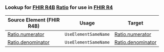 ### Lookup for [FHIR R4B](https://hl7.org/fhir/R4B/) [Ratio](https://hl7.org/fhir/R4B/Ratio.html) for use in [FHIR R4](https://hl7.org/fhir/R4/)

| Source Element (FHIR R4B) | Usage | Target |
| -------------- | ----- | ------ |
| [Ratio.numerator](https://hl7.org/fhir/R4B/Ratio.html#resource) | `UseElementSameName` | [Ratio.numerator](https://hl7.org/fhir/R4/Ratio.html#resource) |
| [Ratio.denominator](https://hl7.org/fhir/R4B/Ratio.html#resource) | `UseElementSameName` | [Ratio.denominator](https://hl7.org/fhir/R4/Ratio.html#resource) |
